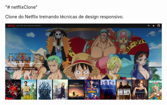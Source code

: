 "# netflixClone"

Clone do Netflix treinando técnicas de design responsivo.

![Netflix Mariz](https://github.com/guimariz/netflixClone/blob/main/netflix.png)
